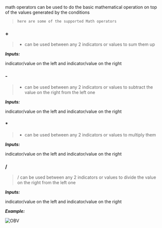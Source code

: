 

math operators can be used to do the basic mathematical operation on top of the values generated by the conditions

 > `here are some of the supported Math operators`

### +
> + can be used between any 2 indicators or values to sum them up

***Inputs:***

indicator/value on the left and indicator/value on the right

### -
> - can be used between any 2 indicators or values to subtract the value on the right from the left one

***Inputs:***

indicator/value on the left and indicator/value on the right

### *
> * can be used between any 2 indicators or values to multiply them

***Inputs:***

indicator/value on the left and indicator/value on the right

### /
> / can be used between any 2 indicators or values to divide the value on the right from the left one

***Inputs:***

indicator/value on the left and indicator/value on the right

***Example:***

![OBV](https://raw.githubusercontent.com/tradistory/documentation/main/assets/gifs/OBV_higherthan_volume_dividedby_close.gif)
